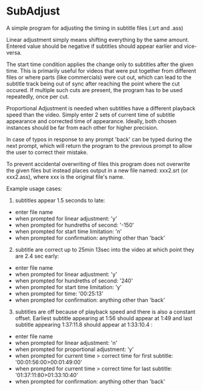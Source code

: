 # SubAdjust
A simple program for adjusting the timing in subtitle files (.srt and .ass)

Linear adjustment simply means shifting everything by the same amount. 
Entered value should be negative if subtitles should appear earlier and vice-versa. 

The start time condition applies the change only to subtitles after the given time. 
This is primarily useful for videos that were put together from different files or where parts (like commercials) were cut out, 
which can lead to the subtitle track being out of sync after reaching the point where the cut occured. 
If multiple such cuts are present, the program has to be used repeatedly, once per cut. 

Proportional Adjustment is needed when subtitles have a different playback speed than the video. 
Simply enter 2 sets of current time of subtitle appearance and corrected time of appearance.
Ideally, both chosen instances should be far from each other for higher precision. 

In case of typos in response to any prompt 'back' can be typed during the next prompt, which will return the program to the previous prompt to allow the user to correct their mistake. 

To prevent accidental overwriting of files this program does not overwrite the given files but instead places output in a new file named: xxx2.srt (or xxx2.ass), where xxx is the original file's name. 
 
Example usage cases:
1) subtitles appear 1.5 seconds to late:
- enter file name 
- when prompted for linear adjustment: 
	'y'
- when prompted for hundreths of second:
	'-150'
- when prompted for start time limitation:
	'n'
- when prompted for confirmation:
	anything other than 'back'

2) subtitle are correct up to 25min 13sec into the video at which point they are 2.4 sec early:
- enter file name 
- when prompted for linear adjustment: 
	'y'
- when prompted for hundreths of second:
	'240'
- when prompted for start time limitation:
	'y'
- when prompted for time:
	'00:25:13'
- when prompted for confirmation:
	anything other than 'back'

3) subtitles are off because of playback speed and there is also a constant offset. Earliest subtitle appearing at 1:56 should appear at 1:49 and last subtitle appearing 1:37:11.8 should appear at 1:33:10.4 :
- enter file name 
- when prompted for linear adjustment: 
	'n'
- when prompted for proportional adjustment:
	'y'
- when prompted for current time > correct time for first subtitle:
	'00:01:56:00>00:01:49:00'
- when prompted for current time > correct time for last subtitle:
	'01:37:11:80>01:33:10:40'
- when prompted for confirmation:
	anything other than 'back'
